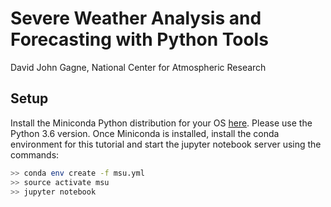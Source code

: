 # Severe Weather Analysis and Forecasting with Python Tools
David John Gagne, National Center for Atmospheric Research

## Setup
Install the Miniconda Python distribution for your OS [here](https://conda.io/miniconda.html). Please use the Python 3.6 version.
Once Miniconda is installed, install the conda environment for this tutorial and start the jupyter notebook server using the commands:
```bash
>> conda env create -f msu.yml
>> source activate msu
>> jupyter notebook
```
